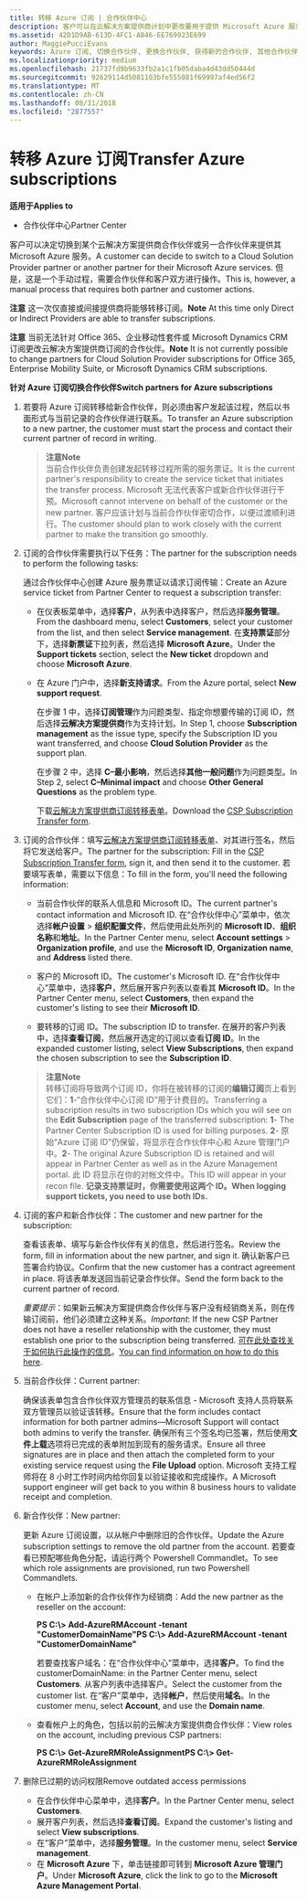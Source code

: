 ```yaml
---
title: 转移 Azure 订阅 | 合作伙伴中心
description: 客户可以在云解决方案提供商计划中更改要用于提供 Microsoft Azure 服务的合作伙伴。 但是，这是一个手动过程，需要合作伙伴和客户双方进行操作。
ms.assetid: 42D1D9AB-613D-4FC1-A846-EE769923E699
author: MaggiePucciEvans
keywords: Azure 订阅, 切换合作伙伴, 更换合作伙伴, 获得新的合作伙伴, 其他合作伙伴
ms.localizationpriority: medium
ms.openlocfilehash: 21737fd9b9633fb2a1c1fb05daba4d43dd50444d
ms.sourcegitcommit: 92629114d5081103bfe555081f69997af4ed56f2
ms.translationtype: MT
ms.contentlocale: zh-CN
ms.lasthandoff: 08/31/2018
ms.locfileid: "2877557"
---
```

# <a name="transfer-azure-subscriptions"></a><span data-ttu-id="3ebde-105">转移 Azure 订阅</span><span class="sxs-lookup"><span data-stu-id="3ebde-105">Transfer Azure subscriptions</span></span> 

**<span data-ttu-id="3ebde-106">适用于</span><span class="sxs-lookup"><span data-stu-id="3ebde-106">Applies to</span></span>**

-  <span data-ttu-id="3ebde-107">合作伙伴中心</span><span class="sxs-lookup"><span data-stu-id="3ebde-107">Partner Center</span></span>

<span data-ttu-id="3ebde-108">客户可以决定切换到某个云解决方案提供商合作伙伴或另一合作伙伴来提供其 Microsoft Azure 服务。</span><span class="sxs-lookup"><span data-stu-id="3ebde-108">A customer can decide to switch to a Cloud Solution Provider partner or another partner for their Microsoft Azure services.</span></span> <span data-ttu-id="3ebde-109">但是，这是一个手动过程，需要合作伙伴和客户双方进行操作。</span><span class="sxs-lookup"><span data-stu-id="3ebde-109">This is, however, a manual process that requires both partner and customer actions.</span></span>

<span data-ttu-id="3ebde-110">**注意** 这一次仅直接或间接提供商将能够转移订阅。</span><span class="sxs-lookup"><span data-stu-id="3ebde-110">**Note**  At this time only Direct or Indirect Providers are able to transfer subscriptions.</span></span>

<span data-ttu-id="3ebde-111">**注意**  当前无法针对 Office 365、企业移动性套件或 Microsoft Dynamics CRM 订阅更改云解决方案提供商订阅的合作伙伴。</span><span class="sxs-lookup"><span data-stu-id="3ebde-111">**Note**  It is not currently possible to change partners for Cloud Solution Provider subscriptions for Office 365, Enterprise Mobility Suite, or Microsoft Dynamics CRM subscriptions.</span></span>



**<span data-ttu-id="3ebde-112">针对 Azure 订阅切换合作伙伴</span><span class="sxs-lookup"><span data-stu-id="3ebde-112">Switch partners for Azure subscriptions</span></span>**

1.  <span data-ttu-id="3ebde-113">若要将 Azure 订阅转移给新合作伙伴，则必须由客户发起该过程，然后以书面形式与当前记录的合作伙伴进行联系。</span><span class="sxs-lookup"><span data-stu-id="3ebde-113">To transfer an Azure subscription to a new partner, the customer must start the process and contact their current partner of record in writing.</span></span> 

    >**<span data-ttu-id="3ebde-114">注意</span><span class="sxs-lookup"><span data-stu-id="3ebde-114">Note</span></span>**<br> <span data-ttu-id="3ebde-115">当前合作伙伴负责创建发起转移过程所需的服务票证。</span><span class="sxs-lookup"><span data-stu-id="3ebde-115">It is the current partner's responsibility to create the service ticket that initiates the transfer process.</span></span> <span data-ttu-id="3ebde-116">Microsoft 无法代表客户或新合作伙伴进行干预。</span><span class="sxs-lookup"><span data-stu-id="3ebde-116">Microsoft cannot intervene on behalf of the customer or the new partner.</span></span> <span data-ttu-id="3ebde-117">客户应该计划与当前合作伙伴密切合作，以便过渡顺利进行。</span><span class="sxs-lookup"><span data-stu-id="3ebde-117">The customer should plan to work closely with the current partner to make the transition go smoothly.</span></span>

2.  <span data-ttu-id="3ebde-118">订阅的合作伙伴需要执行以下任务：</span><span class="sxs-lookup"><span data-stu-id="3ebde-118">The partner for the subscription needs to perform the following tasks:</span></span>

    <span data-ttu-id="3ebde-119">通过合作伙伴中心创建 Azure 服务票证以请求订阅传输：</span><span class="sxs-lookup"><span data-stu-id="3ebde-119">Create an Azure service ticket from Partner Center to request a subscription transfer:</span></span>

    -   <span data-ttu-id="3ebde-120">在仪表板菜单中，选择**客户**，从列表中选择客户，然后选择**服务管理**。</span><span class="sxs-lookup"><span data-stu-id="3ebde-120">From the dashboard menu, select **Customers**, select your customer from the list, and then select **Service management**.</span></span> <span data-ttu-id="3ebde-121">在**支持票证**部分下，选择**新票证**下拉列表，然后选择 **Microsoft Azure**。</span><span class="sxs-lookup"><span data-stu-id="3ebde-121">Under the **Support tickets** section, select the **New ticket** dropdown and choose **Microsoft Azure**.</span></span>

    -   <span data-ttu-id="3ebde-122">在 Azure 门户中，选择**新支持请求**。</span><span class="sxs-lookup"><span data-stu-id="3ebde-122">From the Azure portal, select **New support request**.</span></span>

        <span data-ttu-id="3ebde-123">在步骤 1 中，选择**订阅管理**作为问题类型、指定你想要传输的订阅 ID，然后选择**云解决方案提供商**作为支持计划。</span><span class="sxs-lookup"><span data-stu-id="3ebde-123">In Step 1, choose **Subscription management** as the issue type, specify the Subscription ID you want transferred, and choose **Cloud Solution Provider** as the support plan.</span></span>

        <span data-ttu-id="3ebde-124">在步骤 2 中，选择 **C–最小影响**，然后选择**其他一般问题**作为问题类型。</span><span class="sxs-lookup"><span data-stu-id="3ebde-124">In Step 2, select **C–Minimal impact** and choose **Other General Questions** as the problem type.</span></span>

        <span data-ttu-id="3ebde-125">下载[云解决方案提供商订阅转移表单](https://assets.windowsphone.com/5222c408-e546-4e01-b72a-2ec7d4c43d57/CSP_Subscription_Transfer_Form_Azure_InvariantCulture_Default.zip)。</span><span class="sxs-lookup"><span data-stu-id="3ebde-125">Download the [CSP Subscription Transfer form](https://assets.windowsphone.com/5222c408-e546-4e01-b72a-2ec7d4c43d57/CSP_Subscription_Transfer_Form_Azure_InvariantCulture_Default.zip).</span></span>

3.  <span data-ttu-id="3ebde-126">订阅的合作伙伴：填写[云解决方案提供商订阅转移表单](https://assets.windowsphone.com/5222c408-e546-4e01-b72a-2ec7d4c43d57/CSP_Subscription_Transfer_Form_Azure_InvariantCulture_Default.zip)、对其进行签名，然后将它发送给客户。</span><span class="sxs-lookup"><span data-stu-id="3ebde-126">The partner for the subscription: Fill in the [CSP Subscription Transfer form](https://assets.windowsphone.com/5222c408-e546-4e01-b72a-2ec7d4c43d57/CSP_Subscription_Transfer_Form_Azure_InvariantCulture_Default.zip), sign it, and then send it to the customer.</span></span> <span data-ttu-id="3ebde-127">若要填写表单，需要以下信息：</span><span class="sxs-lookup"><span data-stu-id="3ebde-127">To fill in the form, you'll need the following information:</span></span>

    -   <span data-ttu-id="3ebde-128">当前合作伙伴的联系人信息和 Microsoft ID。</span><span class="sxs-lookup"><span data-stu-id="3ebde-128">The current partner's contact information and Microsoft ID.</span></span> <span data-ttu-id="3ebde-129">在“合作伙伴中心”菜单中，依次选择**帐户设置** &gt; **组织配置文件**，然后使用此处所列的 **Microsoft ID**、**组织名称**和**地址**。</span><span class="sxs-lookup"><span data-stu-id="3ebde-129">In the Partner Center menu, select **Account settings** &gt; **Organization profile**, and use the **Microsoft ID**, **Organization name**, and **Address** listed there.</span></span>

    -   <span data-ttu-id="3ebde-130">客户的 Microsoft ID。</span><span class="sxs-lookup"><span data-stu-id="3ebde-130">The customer's Microsoft ID.</span></span> <span data-ttu-id="3ebde-131">在“合作伙伴中心”菜单中，选择**客户**，然后展开客户列表以查看其 **Microsoft ID**。</span><span class="sxs-lookup"><span data-stu-id="3ebde-131">In the Partner Center menu, select **Customers**, then expand the customer's listing to see their **Microsoft ID**.</span></span>

    -   <span data-ttu-id="3ebde-132">要转移的订阅 ID。</span><span class="sxs-lookup"><span data-stu-id="3ebde-132">The subscription ID to transfer.</span></span> <span data-ttu-id="3ebde-133">在展开的客户列表中，选择**查看订阅**，然后展开选定的订阅以查看**订阅 ID**。</span><span class="sxs-lookup"><span data-stu-id="3ebde-133">In the expanded customer listing, select **View Subscriptions**, then expand the chosen subscription to see the **Subscription ID**.</span></span>

    >**<span data-ttu-id="3ebde-134">注意</span><span class="sxs-lookup"><span data-stu-id="3ebde-134">Note</span></span>**<br> <span data-ttu-id="3ebde-135">转移订阅将导致两个订阅 ID，你将在被转移的订阅的**编辑订阅**页上看到它们：**1**-“合作伙伴中心订阅 ID”用于计费目的。</span><span class="sxs-lookup"><span data-stu-id="3ebde-135">Transferring a subscription results in two subscription IDs which you will see on the **Edit Subscription** page of the transferred subscription: **1**- The Partner Center Subscription ID is used for billing purposes.</span></span> 
    <span data-ttu-id="3ebde-136">**2**- 原始“Azure 订阅 ID”仍保留，将显示在合作伙伴中心和 Azure 管理门户中。</span><span class="sxs-lookup"><span data-stu-id="3ebde-136">**2**-  The original Azure Subscription ID is retained and will appear in Partner Center as well as in the Azure Management portal.</span></span> <span data-ttu-id="3ebde-137">此 ID 将显示在你的对帐文件中。</span><span class="sxs-lookup"><span data-stu-id="3ebde-137">This ID will appear in your recon file.</span></span>  **<span data-ttu-id="3ebde-138">记录支持票证时，你需要使用这两个 ID。</span><span class="sxs-lookup"><span data-stu-id="3ebde-138">When logging support tickets, you need to use both IDs.</span></span>**

4.  <span data-ttu-id="3ebde-139">订阅的客户和新合作伙伴：</span><span class="sxs-lookup"><span data-stu-id="3ebde-139">The customer and new partner for the subscription:</span></span>

    <span data-ttu-id="3ebde-140">查看该表单、填写与新合作伙伴有关的信息，然后进行签名。</span><span class="sxs-lookup"><span data-stu-id="3ebde-140">Review the form, fill in information about the new partner, and sign it.</span></span> <span data-ttu-id="3ebde-141">确认新客户已签署合约协议。</span><span class="sxs-lookup"><span data-stu-id="3ebde-141">Confirm that the new customer has a contract agreement in place.</span></span> <span data-ttu-id="3ebde-142">将该表单发送回当前记录合作伙伴。</span><span class="sxs-lookup"><span data-stu-id="3ebde-142">Send the form back to the current partner of record.</span></span>

    <span data-ttu-id="3ebde-143">*重要提示*：如果新云解决方案提供商合作伙伴与客户没有经销商关系，则在传输订阅前，他们必须建立这种关系。</span><span class="sxs-lookup"><span data-stu-id="3ebde-143">*Important*: If the new CSP Partner does not have a reseller relationship with the customer, they must establish one prior to the subscription being transferred.</span></span> <span data-ttu-id="3ebde-144">[可在此处查找关于如何执行此操作的信息](request-a-relationship-with-a-customer.md)。</span><span class="sxs-lookup"><span data-stu-id="3ebde-144">[You can find information on how to do this here](request-a-relationship-with-a-customer.md).</span></span>

5.  <span data-ttu-id="3ebde-145">当前合作伙伴：</span><span class="sxs-lookup"><span data-stu-id="3ebde-145">Current partner:</span></span>

    <span data-ttu-id="3ebde-146">确保该表单包含合作伙伴双方管理员的联系信息 - Microsoft 支持人员将联系双方管理员以验证该转移。</span><span class="sxs-lookup"><span data-stu-id="3ebde-146">Ensure that the form includes contact information for both partner admins—Microsoft Support will contact both admins to verify the transfer.</span></span> <span data-ttu-id="3ebde-147">确保所有三个签名均已签署，然后使用**文件上载**选项将已完成的表单附加到现有的服务请求。</span><span class="sxs-lookup"><span data-stu-id="3ebde-147">Ensure all three signatures are in place and then attach the completed form to your existing service request using the **File Upload** option.</span></span> <span data-ttu-id="3ebde-148">Microsoft 支持工程师将在 8 小时工作时间内给你回复以验证接收和完成操作。</span><span class="sxs-lookup"><span data-stu-id="3ebde-148">A Microsoft support engineer will get back to you within 8 business hours to validate receipt and completion.</span></span>

6.  <span data-ttu-id="3ebde-149">新合作伙伴：</span><span class="sxs-lookup"><span data-stu-id="3ebde-149">New partner:</span></span>

    <span data-ttu-id="3ebde-150">更新 Azure 订阅设置，以从帐户中删除旧的合作伙伴。</span><span class="sxs-lookup"><span data-stu-id="3ebde-150">Update the Azure subscription settings to remove the old partner from the account.</span></span> <span data-ttu-id="3ebde-151">若要查看已预配哪些角色分配，请运行两个 Powershell Commandlet。</span><span class="sxs-lookup"><span data-stu-id="3ebde-151">To see which role assignments are provisioned, run two Powershell Commandlets.</span></span>

    -   <span data-ttu-id="3ebde-152">在帐户上添加新的合作伙伴作为经销商：</span><span class="sxs-lookup"><span data-stu-id="3ebde-152">Add the new partner as the reseller on the account:</span></span>

        **<span data-ttu-id="3ebde-153">PS C:\\&gt; Add-AzureRMAccount -tenant "CustomerDomainName"</span><span class="sxs-lookup"><span data-stu-id="3ebde-153">PS C:\\&gt; Add-AzureRMAccount -tenant "CustomerDomainName"</span></span>**

        <span data-ttu-id="3ebde-154">若要查找客户域名：在“合作伙伴中心”菜单中，选择**客户**。</span><span class="sxs-lookup"><span data-stu-id="3ebde-154">To find the customerDomainName: in the Partner Center menu, select **Customers**.</span></span> <span data-ttu-id="3ebde-155">从客户列表中选择客户。</span><span class="sxs-lookup"><span data-stu-id="3ebde-155">Select the customer from the customer list.</span></span> <span data-ttu-id="3ebde-156">在“客户”菜单中，选择**帐户**，然后使用**域名**。</span><span class="sxs-lookup"><span data-stu-id="3ebde-156">In the customer menu, select **Account**, and use the **Domain name**.</span></span>

    -   <span data-ttu-id="3ebde-157">查看帐户上的角色，包括以前的云解决方案提供商合作伙伴：</span><span class="sxs-lookup"><span data-stu-id="3ebde-157">View roles on the account, including previous CSP partners:</span></span>

        **<span data-ttu-id="3ebde-158">PS C:\\&gt; Get-AzureRMRoleAssignment</span><span class="sxs-lookup"><span data-stu-id="3ebde-158">PS C:\\&gt; Get-AzureRMRoleAssignment</span></span>**

7. <span data-ttu-id="3ebde-159">删除已过期的访问权限</span><span class="sxs-lookup"><span data-stu-id="3ebde-159">Remove outdated access permissions</span></span>

    -  <span data-ttu-id="3ebde-160">在合作伙伴中心菜单中，选择**客户**。</span><span class="sxs-lookup"><span data-stu-id="3ebde-160">In the Partner Center menu, select **Customers**.</span></span> 
    -  <span data-ttu-id="3ebde-161">展开客户列表，然后选择**查看订阅**。</span><span class="sxs-lookup"><span data-stu-id="3ebde-161">Expand the customer's listing and select **View subscriptions**.</span></span> 
    -  <span data-ttu-id="3ebde-162">在“客户”菜单中，选择**服务管理**。</span><span class="sxs-lookup"><span data-stu-id="3ebde-162">In the customer menu, select **Service management**.</span></span> 
    -  <span data-ttu-id="3ebde-163">在 **Microsoft Azure** 下，单击链接即可转到 **Microsoft Azure 管理门户**。</span><span class="sxs-lookup"><span data-stu-id="3ebde-163">Under **Microsoft Azure**, click the link to go to the **Microsoft Azure Management Portal**.</span></span>

 

 



